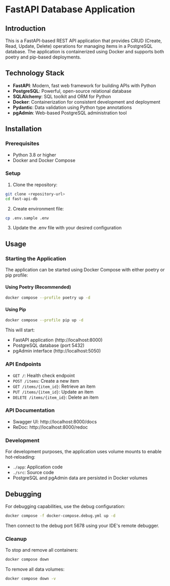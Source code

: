 # FastAPI Database Application

## Introduction

This is a FastAPI-based REST API application that provides CRUD (Create, Read, Update, Delete) operations for managing items in a PostgreSQL database. The application is containerized using Docker and supports both poetry and pip-based deployments.

## Technology Stack

- **FastAPI**: Modern, fast web framework for building APIs with Python
- **PostgreSQL**: Powerful, open-source relational database
- **SQLAlchemy**: SQL toolkit and ORM for Python
- **Docker**: Containerization for consistent development and deployment
- **Pydantic**: Data validation using Python type annotations
- **pgAdmin**: Web-based PostgreSQL administration tool

## Installation

### Prerequisites

- Python 3.8 or higher
- Docker and Docker Compose

### Setup

1. Clone the repository:

```bash
git clone <repository-url>
cd fast-api-db
```

2. Create environment file:

```bash
cp .env.sample .env
```

3. Update the .env file with your desired configuration

## Usage

### Starting the Application

The application can be started using Docker Compose with either poetry or pip profile:

#### Using Poetry (Recommended)

```bash
docker compose --profile poetry up -d
```

#### Using Pip

```bash
docker compose --profile pip up -d
```

This will start:

- FastAPI application (http://localhost:8000)
- PostgreSQL database (port 5432)
- pgAdmin interface (http://localhost:5050)

### API Endpoints

- `GET /`: Health check endpoint
- `POST /items`: Create a new item
- `GET /items/{item_id}`: Retrieve an item
- `PUT /items/{item_id}`: Update an item
- `DELETE /items/{item_id}`: Delete an item

### API Documentation

- Swagger UI: http://localhost:8000/docs
- ReDoc: http://localhost:8000/redoc

### Development

For development purposes, the application uses volume mounts to enable hot-reloading:

- `./app`: Application code
- `./src`: Source code
- PostgreSQL and pgAdmin data are persisted in Docker volumes

## Debugging

For debugging capabilities, use the debug configuration:

```bash
docker compose -f docker-compose.debug.yml up -d
```

Then connect to the debug port 5678 using your IDE's remote debugger.

### Cleanup

To stop and remove all containers:

```bash
docker compose down
```

To remove all data volumes:

```bash
docker compose down -v
```
